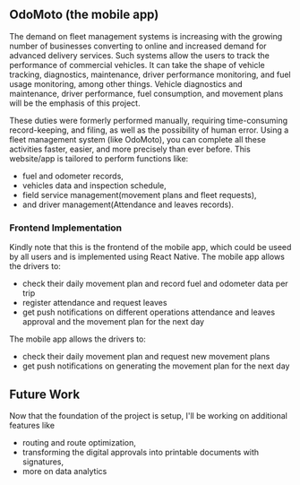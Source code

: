 ## OdoMoto (the mobile app)

The demand on fleet management systems is increasing with the growing number of businesses 
converting to online and increased demand for advanced delivery services. Such systems allow the 
users to track the performance of commercial vehicles. It can take the shape of vehicle tracking, 
diagnostics, maintenance, driver performance monitoring, and fuel usage monitoring, among other 
things. Vehicle diagnostics and maintenance, driver performance, fuel consumption, and movement 
plans will be the emphasis of this project.

These duties were formerly performed manually, requiring time-consuming record-keeping, and 
filing, as well as the possibility of human error. Using a fleet management system (like OdoMoto), you can 
complete all these activities faster, easier, and more precisely than ever before. This website/app is tailored to perform functions like:

- fuel and odometer records,
- vehicles data and inspection schedule,
- field service management(movement plans and fleet requests),
- and driver management(Attendance and leaves records).

### Frontend Implementation

Kindly note that this is the frontend of the mobile app, which could be useed by all users and is implemented using React Native.
The mobile app allows the drivers to:
- check their daily movement plan and record fuel and odometer data per trip
- register attendance and request leaves
- get push notifications on different operations attendance and leaves approval and the movement plan for the next day

The mobile app allows the drivers to:
- check their daily movement plan and request new movement plans
- get push notifications on generating the movement plan for the next day

## Future Work

Now that the foundation of the project is setup, I'll be working on additional features like
- routing and route optimization,
- transforming the digital approvals into printable documents with signatures,
- more on data analytics
